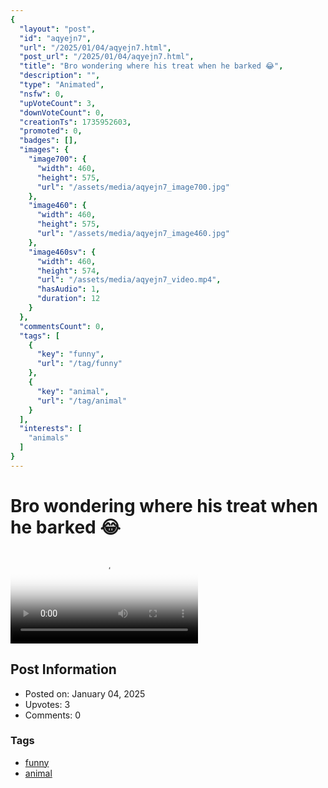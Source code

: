 ```yaml
---
{
  "layout": "post",
  "id": "aqyejn7",
  "url": "/2025/01/04/aqyejn7.html",
  "post_url": "/2025/01/04/aqyejn7.html",
  "title": "Bro wondering where his treat when he barked 😂",
  "description": "",
  "type": "Animated",
  "nsfw": 0,
  "upVoteCount": 3,
  "downVoteCount": 0,
  "creationTs": 1735952603,
  "promoted": 0,
  "badges": [],
  "images": {
    "image700": {
      "width": 460,
      "height": 575,
      "url": "/assets/media/aqyejn7_image700.jpg"
    },
    "image460": {
      "width": 460,
      "height": 575,
      "url": "/assets/media/aqyejn7_image460.jpg"
    },
    "image460sv": {
      "width": 460,
      "height": 574,
      "url": "/assets/media/aqyejn7_video.mp4",
      "hasAudio": 1,
      "duration": 12
    }
  },
  "commentsCount": 0,
  "tags": [
    {
      "key": "funny",
      "url": "/tag/funny"
    },
    {
      "key": "animal",
      "url": "/tag/animal"
    }
  ],
  "interests": [
    "animals"
  ]
}
---
```


# Bro wondering where his treat when he barked 😂

<video controls playsinline loop poster="/assets/media/aqyejn7_image460.jpg">
  <source src="/assets/media/aqyejn7_video.mp4" type="video/mp4">
  Your browser does not support the video tag.
</video>

## Post Information

- Posted on: January 04, 2025
- Upvotes: 3
- Comments: 0

### Tags

- [funny](/tag/funny)
- [animal](/tag/animal)
